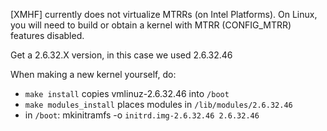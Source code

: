 [XMHF] currently does not virtualize MTRRs (on Intel Platforms). On Linux, you will need to build or obtain a kernel with MTRR (CONFIG_MTRR) features disabled.

Get a 2.6.32.X version, in this case we used 2.6.32.46
 
When making a new kernel yourself, do:

* `make install`
   copies vmlinuz-2.6.32.46 into `/boot`
* `make modules_install`
   places modules in `/lib/modules/2.6.32.46`
* in `/boot`:
   mkinitramfs -o `initrd.img-2.6.32.46 2.6.32.46`
